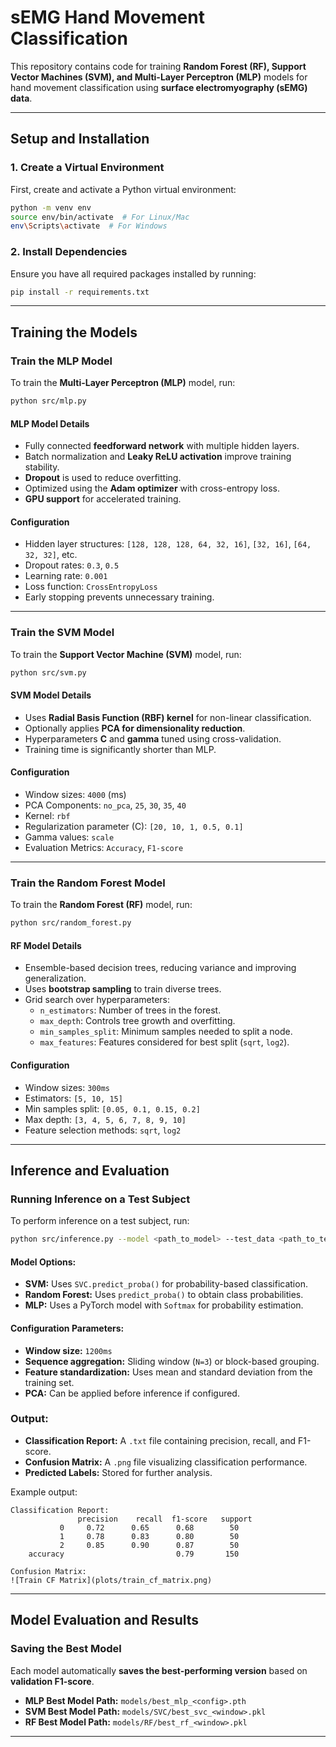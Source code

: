 # sEMG Hand Movement Classification

This repository contains code for training **Random Forest (RF), Support Vector Machines (SVM), and Multi-Layer Perceptron (MLP)** models for hand movement classification using **surface electromyography (sEMG) data**.

---

## Setup and Installation

### 1. Create a Virtual Environment
First, create and activate a Python virtual environment:

```bash
python -m venv env
source env/bin/activate  # For Linux/Mac
env\Scripts\activate  # For Windows
```

### 2. Install Dependencies
Ensure you have all required packages installed by running:

```bash
pip install -r requirements.txt
```

---

## Training the Models

### Train the MLP Model

To train the **Multi-Layer Perceptron (MLP)** model, run:

```bash
python src/mlp.py
```

#### MLP Model Details
- Fully connected **feedforward network** with multiple hidden layers.
- Batch normalization and **Leaky ReLU activation** improve training stability.
- **Dropout** is used to reduce overfitting.
- Optimized using the **Adam optimizer** with cross-entropy loss.
- **GPU support** for accelerated training.

#### Configuration
- Hidden layer structures: `[128, 128, 128, 64, 32, 16]`, `[32, 16]`, `[64, 32, 32]`, etc.
- Dropout rates: `0.3`, `0.5`
- Learning rate: `0.001`
- Loss function: `CrossEntropyLoss`
- Early stopping prevents unnecessary training.

---

### Train the SVM Model

To train the **Support Vector Machine (SVM)** model, run:

```bash
python src/svm.py
```

#### SVM Model Details
- Uses **Radial Basis Function (RBF) kernel** for non-linear classification.
- Optionally applies **PCA for dimensionality reduction**.
- Hyperparameters **C** and **gamma** tuned using cross-validation.
- Training time is significantly shorter than MLP.

#### Configuration
- Window sizes: `4000` (ms)
- PCA Components: `no_pca`, `25`, `30`, `35`, `40`
- Kernel: `rbf`
- Regularization parameter (C): `[20, 10, 1, 0.5, 0.1]`
- Gamma values: `scale`
- Evaluation Metrics: `Accuracy`, `F1-score`

---

### Train the Random Forest Model

To train the **Random Forest (RF)** model, run:

```bash
python src/random_forest.py
```

#### RF Model Details
- Ensemble-based decision trees, reducing variance and improving generalization.
- Uses **bootstrap sampling** to train diverse trees.
- Grid search over hyperparameters:
  - `n_estimators`: Number of trees in the forest.
  - `max_depth`: Controls tree growth and overfitting.
  - `min_samples_split`: Minimum samples needed to split a node.
  - `max_features`: Features considered for best split (`sqrt`, `log2`).

#### Configuration
- Window sizes: `300ms`
- Estimators: `[5, 10, 15]`
- Min samples split: `[0.05, 0.1, 0.15, 0.2]`
- Max depth: `[3, 4, 5, 6, 7, 8, 9, 10]`
- Feature selection methods: `sqrt`, `log2`

---

## Inference and Evaluation

### Running Inference on a Test Subject

To perform inference on a test subject, run:

```bash
python src/inference.py --model <path_to_model> --test_data <path_to_test_file>
```

#### Model Options:
- **SVM:** Uses `SVC.predict_proba()` for probability-based classification.
- **Random Forest:** Uses `predict_proba()` to obtain class probabilities.
- **MLP:** Uses a PyTorch model with `Softmax` for probability estimation.

#### Configuration Parameters:
- **Window size:** `1200ms`
- **Sequence aggregation:** Sliding window (`N=3`) or block-based grouping.
- **Feature standardization:** Uses mean and standard deviation from the training set.
- **PCA:** Can be applied before inference if configured.

### Output:
- **Classification Report:** A `.txt` file containing precision, recall, and F1-score.
- **Confusion Matrix:** A `.png` file visualizing classification performance.
- **Predicted Labels:** Stored for further analysis.

Example output:
```
Classification Report:
               precision    recall  f1-score   support
           0     0.72      0.65      0.68        50
           1     0.78      0.83      0.80        50
           2     0.85      0.90      0.87        50
    accuracy                         0.79       150
```
```
Confusion Matrix:
![Train CF Matrix](plots/train_cf_matrix.png)
```
---

## Model Evaluation and Results

### Saving the Best Model
Each model automatically **saves the best-performing version** based on **validation F1-score**.

- **MLP Best Model Path:** `models/best_mlp_<config>.pth`
- **SVM Best Model Path:** `models/SVC/best_svc_<window>.pkl`
- **RF Best Model Path:** `models/RF/best_rf_<window>.pkl`
---
